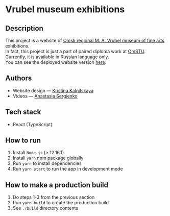 # Vrubel museum exhibitions

## Description

This project is a website of [Omsk regional M. A. Vrubel museum of fine arts](https://vrubel.ru/) exhibitions.\
In fact, this project is just a part of paired diploma work at [OmSTU](https://omgtu.ru/english/).\
Currently, it is available in Russian language only.\
You can see the deployed website version [here](https://vrubel-museum-exhibitions.netlify.app/).

## Authors

* Website design — [Kristina Kalnitskaya](mailto:Kristormy@gmail.com)
* Videos — [Anastasia Sergienko](mailto:sergienkoanastasiia@gmail.com)

## Tech stack

* React (TypeScript)

## How to run

1. Install `Node.js` (≥ 12.16.1)
2. Install `yarn` npm package globally
3. Run `yarn` to install dependencies
4. Run `yarn start` to run the app in development mode

## How to make a production build

1. Do steps 1-3 from the previous section
2. Run `yarn build` to create the production build
3. See `./build` directory contents
